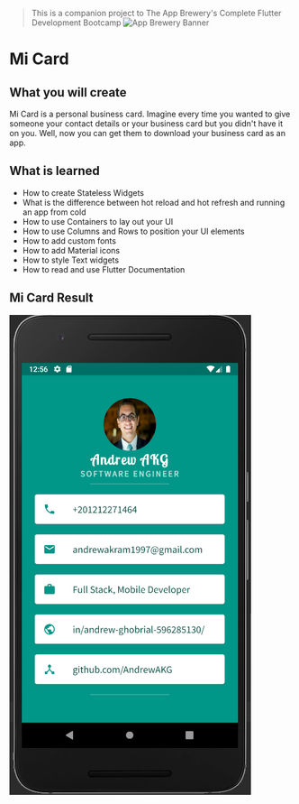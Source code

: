 >This is a companion project to The App Brewery's Complete Flutter Development Bootcamp
![App Brewery Banner](https://github.com/londonappbrewery/Images/blob/master/AppBreweryBanner.png)

# Mi Card

## What you will create

Mi Card is a personal business card. Imagine every time you wanted to give someone your contact details or your business card but you didn't have it on you. Well, now you can get them to download your business card as an app.

## What is learned

* How to create Stateless Widgets
* What is the difference between hot reload and hot refresh and running an app from cold
* How to use Containers to lay out your UI
* How to use Columns and Rows to position your UI elements
* How to add custom fonts
* How to add Material icons
* How to style Text widgets
* How to read and use Flutter Documentation

## Mi Card Result

![Mi Card Banner](https://github.com/AndrewAKG/mi-card/blob/master/images/MyCard.PNG)
